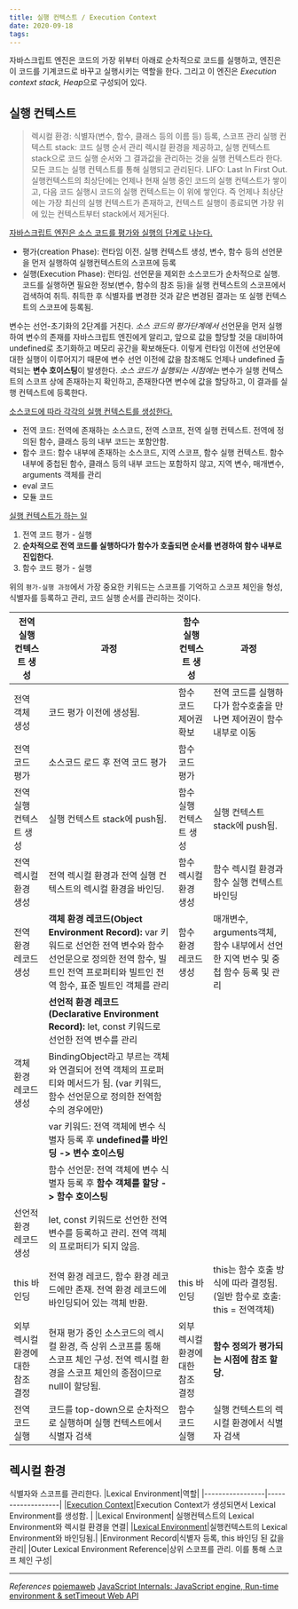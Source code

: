 ```yaml
---
title: 실행 컨텍스트 / Execution Context
date: 2020-09-18
tags:
---
```


자바스크립트 엔진은 코드의 가장 위부터 아래로 순차적으로 코드를 실행하고, 엔진은 이 코드를 기계코드로 바꾸고 실행시키는 역할을 한다. 그리고 이 엔진은 *Execution context stack, Heap*으로 구성되어 있다.

## 실행 컨텍스트

> 렉시컬 환경: 식별자(변수, 함수, 클래스 등의 이름 등) 등록, 스코프 관리
> 실행 컨텍스트 stack: 코드 실행 순서 관리
> 렉시컬 환경을 제공하고, 실행 컨텍스트 stack으로 코드 실행 순서와 그 결과값을 관리하는 것을 실행 컨텍스트라 한다. 모든 코드는 실행 컨텍스트를 통해 실행되고 관리된다.
> LIFO: Last In First Out. 실행컨텍스트의 최상단에는 언제나 현재 실행 중인 코드의 실행 컨텍스트가 쌓이고, 다음 코드 실행시 코드의 실행 컨텍스트는 이 위에 쌓인다. 즉 언제나 최상단에는 가장 최신의 실행 컨텍스트가 존재하고, 컨텍스트 실행이 종료되면 가장 위에 있는 컨텍스트부터 stack에서 제거된다.

<u>자바스크립트 엔진은 소스 코드를 평가와 실행의 단계로 나눈다.</u>

- 평가(creation Phase): 런타임 이전. 실행 컨텍스트 생성, 변수, 함수 등의 선언문을 먼저 실행하여 실행컨텍스트의 스코프에 등록
- 실행(Execution Phase): 런타임. 선언문을 제외한 소스코드가 순차적으로 실행. 코드를 실행하면 필요한 정보(변수, 함수의 참조 등)을 실행 컨텍스트의 스코프에서 검색하여 취득. 취득한 후 식별자를 변경한 것과 같은 변경된 결과는 또 실행 컨텍스트의 스코프에 등록됨.

변수는 선언-초기화의 2단계를 거친다. _소스 코드의 평가단계에서_ 선언문을 먼저 실행하여 변수의 존재를 자바스크립트 엔진에게 알리고, 앞으로 값을 할당할 것을 대비하여 undefined로 초기화하고 메모리 공간을 확보해둔다. 이렇게 런타임 이전에 선언문에 대한 실행이 이루어지기 때문에 변수 선언 이전에 값을 참조해도 언제나 undefined 출력되는 **변수 호이스팅**이 발생한다. _소스 코드가 실행되는 시점에는_ 변수가 실행 컨텍스트의 스코프 상에 존재하는지 확인하고, 존재한다면 변수에 값을 할당하고, 이 결과를 실행 컨텍스트에 등록한다.

<u>소스코드에 따라 각각의 실행 컨텍스트를 생성한다.</u>

- 전역 코드: 전역에 존재하는 소스코드, 전역 스코프, 전역 실행 컨텍스트. 전역에 정의된 함수, 클래스 등의 내부 코드는 포함안함.
- 함수 코드: 함수 내부에 존재하는 소스코드, 지역 스코프, 함수 실행 컨텍스트. 함수 내부에 중첩된 함수, 클래스 등의 내부 코드는 포함하지 않고, 지역 변수, 매개변수, arguments 객체를 관리
- eval 코드
- 모듈 코드

<u>실행 컨텍스트가 하는 일</u>

1. 전역 코드 평가 - 실행
2. **순차적으로 전역 코드를 실행하다가 함수가 호출되면 순서를 변경하여 함수 내부로 진입한다.**
3. 함수 코드 평가 - 실행

위의 `평가-실행 과정`에서 가장 중요한 키워드는 스코프를 기억하고 스코프 체인을 형성, 식별자를 등록하고 관리, 코드 실행 순서를 관리하는 것이다.

| 전역 실행 컨텍스트 생성           | 과정                                                                                                                                                                                | 함수 실행 컨텍스트 생성           | 과정                                                                              |
| --------------------------------- | ----------------------------------------------------------------------------------------------------------------------------------------------------------------------------------- | --------------------------------- | --------------------------------------------------------------------------------- |
| 전역 객체 생성                    | 코드 평가 이전에 생성됨.                                                                                                                                                            | 함수 코드 제어권 확보             | 전역 코드를 실행하다가 함수호출을 만나면 제어권이 함수 내부로 이동                |
| 전역 코드 평가                    | 소스코드 로드 후 전역 코드 평가                                                                                                                                                     | 함수 코드 평가                    |                                                                                   |
| 전역 실행 컨텍스트 생성           | 실행 컨텍스트 stack에 push됨.                                                                                                                                                       | 함수 실행 컨텍스트 생성           | 실행 컨텍스트 stack에 push됨.                                                     |
| 전역 렉시컬 환경 생성             | 전역 렉시컬 환경과 전역 실행 컨텍스트의 렉시컬 환경을 바인딩.                                                                                                                       | 함수 렉시컬 환경 생성             | 함수 렉시컬 환경과 함수 실행 컨텍스트 바인딩                                      |
| 전역 환경 레코드 생성             | **객체 환경 레코드(Object Environment Record):** var 키워드로 선언한 전역 변수와 함수 선언문으로 정의한 전역 함수, 빌트인 전역 프로퍼티와 빌트인 전역 함수, 표준 빌트인 객체를 관리 | 함수 환경 레코드 생성             | 매개변수, arguments객체, 함수 내부에서 선언한 지역 번수 및 중첩 함수 등록 및 관리 |
|                                   | **선언적 환경 레코드(Declarative Environment Record):** let, const 키워드로 선언한 전역 변수를 관리                                                                                 |                                   |
| 객체 환경 레코드 생성             | BindingObject라고 부르는 객체와 연결되어 전역 객체의 프로퍼티와 메서드가 됨. (var 키워드, 함수 선언문으로 정의한 전역함수의 경우에만)                                               |
|                                   | var 키워드: 전역 객체에 변수 식별자 등록 후 **undefined를 바인딩 -> 변수 호이스팅**                                                                                                 |
|                                   | 함수 선언문: 전역 객체에 변수 식별자 등록 후 **함수 객체를 할당 -> 함수 호이스팅**                                                                                                  |
| 선언적 환경 레코드 생성           | let, const 키워드로 선언한 전역 변수를 등록하고 관리. 전역 객체의 프로퍼티가 되지 않음.                                                                                             |
| this 바인딩                       | 전역 환경 레코드, 함수 환경 레코드에만 존재. 전역 환경 레코드에 바인딩되어 있는 객체 반환.                                                                                          | this 바인딩                       | this는 함수 호출 방식에 따라 결정됨. (일반 함수로 호출: this = 전역객체)          |
| 외부 렉시컬 환경에 대한 참조 결정 | 현재 평가 중인 소스코드의 렉시컬 환경, 즉 상위 스코프를 통해 스코프 체인 구성. 전역 렉시컬 환경을 스코프 체인의 종점이므로 null이 할당됨.                                           | 외부 렉시컬 환경에 대한 참조 결정 | **함수 정의가 평가되는 시점에 참조 할당.**                                        |
| 전역 코드 실행                    | 코드를 top-down으로 순차적으로 실행하며 실행 컨텍스트에서 식별자 검색                                                                                                               | 함수 코드 실행                    | 실행 컨텍스트의 렉시컬 환경에서 식별자 검색                                       |

## 렉시컬 환경

식별자와 스코프를 관리한다.
|Lexical Environment|역할|
|-----------------|-------------------|
|<u>Execution Context</u>|Execution Context가 생성되면서 Lexical Environment를 생성함. |
|Lexical Environment| 실행컨텍스트의 Lexical Environment와 렉시컬 환경을 연결|
|<u>Lexical Environment</u>|실행컨텍스트의 Lexical Environment와 바인딩됨.|
|Environment Record|식별자 등록, this 바인딩 된 값을 관리|
|Outer Lexical Environment Reference|상위 스코프를 관리. 이를 통해 스코프 체인 구성|

---

_References_
[poiemaweb](https://poiemaweb.com/fastcampus/execution-context)
[JavaScript Internals: JavaScript engine, Run-time environment & setTimeout Web API](https://blog.bitsrc.io/javascript-internals-javascript-engine-run-time-environment-settimeout-web-api-eeed263b1617)
